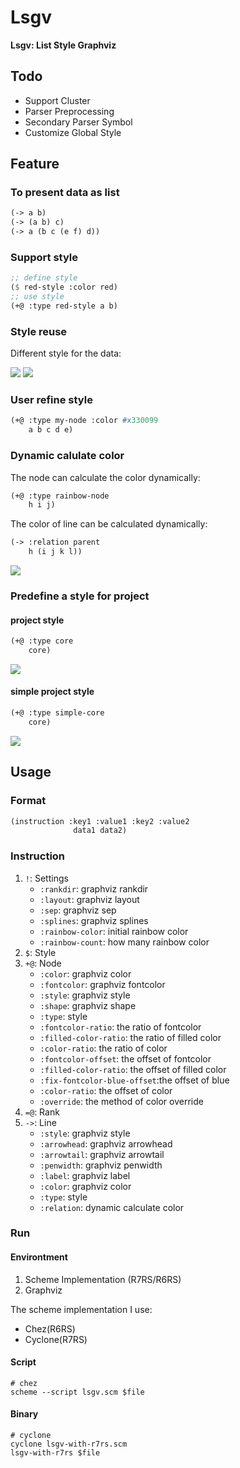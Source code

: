 # Lsgv

**Lsgv: List Style Graphviz**

## Todo

- Support Cluster
- Parser Preprocessing
- Secondary Parser Symbol
- Customize Global Style

## Feature

### To present data as list

```scheme
(-> a b)
(-> (a b) c)
(-> a (b c (e f) d))
```

### Support style

```scheme
;; define style
($ red-style :color red)
;; use style
(+@ :type red-style a b)
```

### Style reuse

Different style for the data:

![](demo/green-style-demo.svg)
![](demo/red-style-demo.svg)

### User refine style

```scheme
(+@ :type my-node :color #x330099
    a b c d e)
```

### Dynamic calulate color

The node can calculate the color dynamically:

```scheme
(+@ :type rainbow-node
    h i j)
```

The color of line can be calculated dynamically:

```scheme
(-> :relation parent
    h (i j k l))
```

![](demo/rainbow-demo.svg)

### Predefine a style for project

#### project style

```scheme
(+@ :type core
    core)
```

![](demo/project-demo.svg)

#### simple project style

```scheme
(+@ :type simple-core
    core)
```

![](demo/simple-project-demo.svg)

## Usage

### Format

```scheme
(instruction :key1 :value1 :key2 :value2
              data1 data2)
```

### Instruction

1. `!`: Settings
   - `:rankdir`: graphviz rankdir
   - `:layout`: graphviz layout
   - `:sep`: graphviz sep
   - `:splines`: graphviz splines
   - `:rainbow-color`: initial rainbow color
   - `:rainbow-count`: how many rainbow color
2. `$`: Style
3. `+@`: Node
   - `:color`: graphviz color
   - `:fontcolor`: graphviz fontcolor
   - `:style`: graphviz style
   - `:shape`: graphviz shape
   - `:type`: style
   - `:fontcolor-ratio`: the ratio of fontcolor
   - `:filled-color-ratio`: the ratio of filled color
   - `:color-ratio`: the ratio of color
   - `:fontcolor-offset`: the offset of fontcolor
   - `:filled-color-ratio`: the offset of filled color
   - `:fix-fontcolor-blue-offset`:the offset of blue
   - `:color-ratio`: the offset of color
   - `:override`: the method of color override
4. `=@`: Rank
5. `->`: Line
   - `:style`: graphviz style
   - `:arrowhead`: graphviz arrowhead
   - `:arrowtail`: graphviz arrowtail
   - `:penwidth`: graphviz penwidth
   - `:label`: graphviz label
   - `:color`: graphviz color
   - `:type`: style
   - `:relation`: dynamic calculate color

### Run

#### Environtment

1. Scheme Implementation (R7RS/R6RS)
2. Graphviz

The scheme implementation I use:

- Chez(R6RS)
- Cyclone(R7RS)

#### Script

```shell
# chez
scheme --script lsgv.scm $file
```

#### Binary

```shell
# cyclone
cyclone lsgv-with-r7rs.scm
lsgv-with-r7rs $file
```
